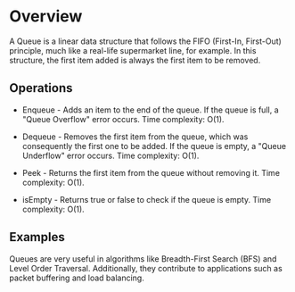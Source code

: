 # Overview

A Queue is a linear data structure that follows the FIFO (First-In, First-Out) principle, much like a real-life supermarket line, for example. In this structure, the first item added is always the first item to be removed.

## Operations

- Enqueue - Adds an item to the end of the queue. If the queue is full, a "Queue Overflow" error occurs. Time complexity: O(1).

- Dequeue - Removes the first item from the queue, which was consequently the first one to be added. If the queue is empty, a "Queue Underflow" error occurs. Time complexity: O(1).

- Peek - Returns the first item from the queue without removing it. Time complexity: O(1).

- isEmpty - Returns true or false to check if the queue is empty. Time complexity: O(1).

## Examples

Queues are very useful in algorithms like Breadth-First Search (BFS) and Level Order Traversal. Additionally, they contribute to applications such as packet buffering and load balancing.
